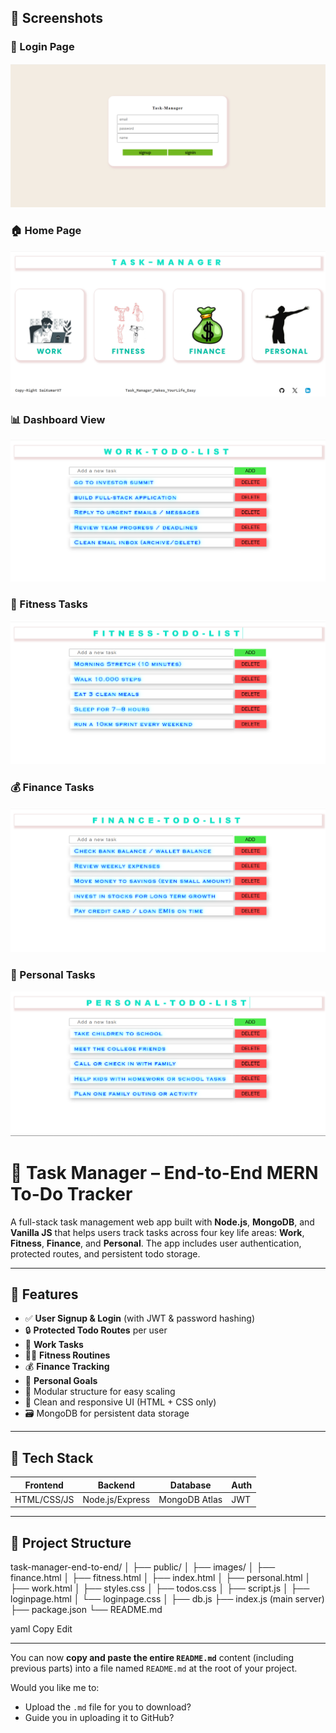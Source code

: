 ## 📸 Screenshots

### 🔐 Login Page
![Login](public/images/loginpage.png)

### 🏠 Home Page
![Home](public/images/homepage.png)

### 📊 Dashboard View
![Dashboard](public/images/work-page.png)

### 🏃 Fitness Tasks
![Fitness](public/images/fitness-page.png)

### 💰 Finance Tasks
![Finance](public/images/finance-page.png)

### 🧘 Personal Tasks
![Personal](public/images/personal-page.png)
# 🧠 Task Manager – End-to-End MERN To-Do Tracker

A full-stack task management web app built with **Node.js**, **MongoDB**, and **Vanilla JS** that helps users track tasks across four key life areas: **Work**, **Fitness**, **Finance**, and **Personal**. The app includes user authentication, protected routes, and persistent todo storage.

---

## 📂 Features

- ✅ **User Signup & Login** (with JWT & password hashing)
- 🔒 **Protected Todo Routes** per user
- 🏢 **Work Tasks**
- 🏃‍♂️ **Fitness Routines**
- 💰 **Finance Tracking**
- 🧘 **Personal Goals**
- 🧩 Modular structure for easy scaling
- 🎨 Clean and responsive UI (HTML + CSS only)
- 🗃️ MongoDB for persistent data storage

---

## 🚀 Tech Stack

| Frontend         | Backend        | Database   | Auth     |
|------------------|----------------|------------|----------|
| HTML/CSS/JS       | Node.js/Express | MongoDB Atlas | JWT      |

---

## 📁 Project Structure

task-manager-end-to-end/
│
├── public/
│ ├── images/
│ ├── finance.html
│ ├── fitness.html
│ ├── index.html
│ ├── personal.html
│ ├── work.html
│ ├── styles.css
│ ├── todos.css
│ ├── script.js
│ ├── loginpage.html
│ └── loginpage.css
│
├── db.js
├── index.js (main server)
├── package.json
└── README.md

yaml
Copy
Edit



---

You can now **copy and paste the entire `README.md`** content (including previous parts) into a file named `README.md` at the root of your project.

Would you like me to:
- Upload the `.md` file for you to download?
- Guide you in uploading it to GitHub?
